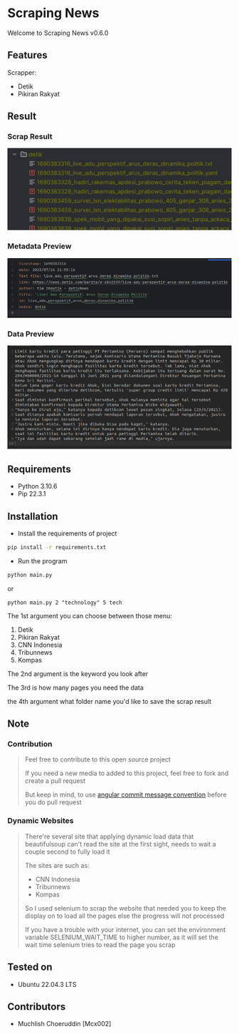 # Scraping News
Welcome to Scraping News v0.6.0

## Features
Scrapper:
- Detik
- Pikiran Rakyat

## Result
### Scrap Result

![Scrap Result](./files_result.png)

### Metadata Preview
![Metadata Preview](./metadata_preview.png)

### Data Preview
![Data Preview](./data_preview.png)

## Requirements
- Python 3.10.6
- Pip 22.3.1

## Installation

- Install the requirements of project
```bash
pip install -r requirements.txt 
```

- Run the program
```bash
python main.py
```

or

```
python main.py 2 "technology" 5 tech
```
The 1st argument you can choose between those menu:
1. Detik
2. Pikiran Rakyat
3. CNN Indonesia
4. Tribunnews
5. Kompas

The 2nd argument is the keyword you look after

The 3rd is how many pages you need the data

the 4th argument what folder name you'd like to save the scrap result

## Note

### Contribution
> Feel free to contribute to this open source project
> 
> If you need a new media to added to this project, feel free to
> fork and create a pull request
> 
> But keep in mind, to use [angular commit message convention](https://github.com/angular/angular/blob/main/CONTRIBUTING.md#-commit-message-format)
> before you do pull request 

### Dynamic Websites
> There're several site that applying dynamic load data that
> beautifulsoup can't read the site at the first sight, needs to
> wait a couple second to fully load it
> 
> The sites are such as:
> - CNN Indonesia
> - Tribunnews
> - Kompas
> 
> So I used selenium to scrap the website that needed you to keep
> the display on to load all the pages else the progress will not
> processed
> 
> If you have a trouble with your internet, you can set the
> environment variable SELENIUM_WAIT_TIME to higher number, as
> it will set the wait time selenium tries to read the page you scrap

## Tested on
- Ubuntu 22.04.3 LTS

## Contributors
- Muchlish Choeruddin [Mcx002]
